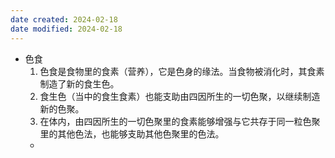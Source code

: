 ```yaml
---
date created: 2024-02-18
date modified: 2024-02-18
---
```

- 色食
    1. 色食是食物里的食素（营养），它是色身的缘法。当食物被消化时，其食素制造了新的食生色。
    2. 食生色（当中的食生食素）也能支助由四因所生的一切色聚，以继续制造新的色聚。
    3. 在体内，由四因所生的一切色聚里的食素能够增强与它共存于同一粒色聚里的其他色法，也能够支助其他色聚里的色法。
    - 
